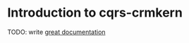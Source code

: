 # Introduction to cqrs-crmkern

TODO: write [great documentation](http://jacobian.org/writing/what-to-write/)
